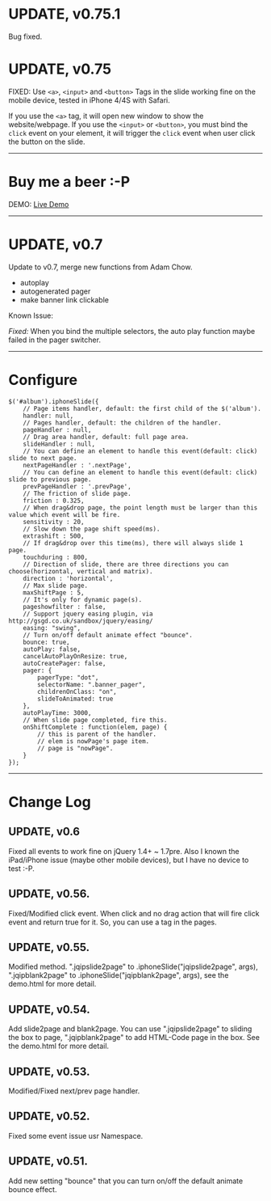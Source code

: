 # UPDATE, v0.75.1 #

Bug fixed.

# UPDATE, v0.75 #

FIXED: Use `<a>`, `<input>` and `<button>` Tags in the slide working fine on the mobile device, tested in iPhone 4/4S with Safari.

If you use the `<a>` tag, it will open new window to show the website/webpage. If you use the `<input>` or `<button>`, you must bind the `click` event on your element, it will trigger the `click` event when user click the button on the slide.

---------------------------------------

# Buy me a beer :-P #

DEMO: [Live Demo](http://jquery.hinablue.me/jqiphoneslide)

---------------------------------------

# UPDATE, v0.7 #

Update to v0.7, merge new functions from Adam Chow.

* autoplay
* autogenerated pager
* make banner link clickable

Known Issue:

*Fixed:* When you bind the multiple selectors, the auto play function maybe failed in the pager switcher.

---------------------------------------

# Configure #

```
$('#album').iphoneSlide({
    // Page items handler, default: the first child of the $('album').
    handler: null,
    // Pages handler, default: the children of the handler.
    pageHandler : null,
    // Drag area handler, default: full page area.
    slideHandler : null,
    // You can define an element to handle this event(default: click) slide to next page.
    nextPageHandler : '.nextPage',
    // You can define an element to handle this event(default: click) slide to previous page.
    prevPageHandler : '.prevPage',
    // The friction of slide page.
    friction : 0.325,
    // When drag&drop page, the point length must be larger than this value which event will be fire.
    sensitivity : 20,
    // Slow down the page shift speed(ms).
    extrashift : 500,
    // If drag&drop over this time(ms), there will always slide 1 page.
    touchduring : 800,
    // Direction of slide, there are three directions you can choose(horizontal, vertical and matrix).
    direction : 'horizontal',
    // Max slide page.
    maxShiftPage : 5,
    // It's only for dynamic page(s).
    pageshowfilter : false,
    // Support jquery easing plugin, via http://gsgd.co.uk/sandbox/jquery/easing/
    easing: "swing",
    // Turn on/off default animate effect "bounce".
    bounce: true,
	autoPlay: false,
	cancelAutoPlayOnResize: true,
    autoCreatePager: false,
	pager: {
		pagerType: "dot",
        selectorName: ".banner_pager",
        childrenOnClass: "on",
		slideToAnimated: true
	},
	autoPlayTime: 3000,
    // When slide page completed, fire this.
    onShiftComplete : function(elem, page) {
        // this is parent of the handler.
        // elem is nowPage's page item.
        // page is "nowPage".
    }
});
```

---------------------------------------

# Change Log #

## UPDATE, v0.6 ##

Fixed all events to work fine on jQuery 1.4+ ~ 1.7pre. Also I known the iPad/iPhone issue (maybe other mobile devices), but I have no device to test :-P.

## UPDATE, v0.56. ##

Fixed/Modified click event. When click and no drag action that will fire click event and return true for it. So, you can use a tag in the pages.

## UPDATE, v0.55. ##

Modified method. ".jqipslide2page" to .iphoneSlide("jqipslide2page", args), ".jqipblank2page" to .iphoneSlide("jqipblank2page", args), see the demo.html for more detail.

## UPDATE, v0.54. ##

Add slide2page and blank2page. You can use ".jqipslide2page" to sliding the box to page, ".jqipblank2page" to add HTML-Code page in the box. See the demo.html for more detail.

## UPDATE, v0.53. ##

Modified/Fixed next/prev page handler.

## UPDATE, v0.52. ##

Fixed some event issue usr Namespace.

## UPDATE, v0.51. ##

Add new setting "bounce" that you can turn on/off the default animate bounce effect.
